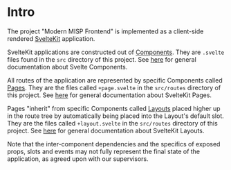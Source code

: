 # Intro

The project "Modern MISP Frontend" is implemented as a client-side rendered [SvelteKit](https://kit.svelte.dev/) application.

SvelteKit applications are constructed out of [Components](generated/components.md#components).
They are `.svelte` files found in the `src` directory of this project.
See [here](https://svelte.dev/docs/svelte-components) for general documentation about Svelte Components.

All routes of the application are represented by specific Components called [Pages](generated/pages.md#pages).
They are the files called `+page.svelte` in the `src/routes` directory of this project.
See [here](https://kit.svelte.dev/docs/routing#page) for general documentation about SvelteKit Pages.

Pages "inherit" from specific Components called [Layouts](generated/layouts.md#layouts) placed higher up in the route tree by automatically being placed into the Layout's default slot.
They are the files called `+layout.svelte` in the `src/routes` directory of this project.
See [here](https://kit.svelte.dev/docs/routing#layout) for general documentation about SvelteKit Layouts.

Note that the inter-component dependencies and the specifics of exposed props, slots and events may not fully represent the final state of the application, as agreed upon with our supervisors.

